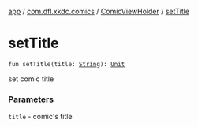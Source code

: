 [app](../../index.md) / [com.dfl.xkdc.comics](../index.md) / [ComicViewHolder](index.md) / [setTitle](./set-title.md)

# setTitle

`fun setTitle(title: `[`String`](https://kotlinlang.org/api/latest/jvm/stdlib/kotlin/-string/index.html)`): `[`Unit`](https://kotlinlang.org/api/latest/jvm/stdlib/kotlin/-unit/index.html)

set comic title

### Parameters

`title` - comic's title